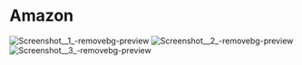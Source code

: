 # Amazon


![Screenshot__1_-removebg-preview](https://user-images.githubusercontent.com/52322066/67434483-f1983980-f607-11e9-8c0d-fae9dfe54f91.png)
![Screenshot__2_-removebg-preview](https://user-images.githubusercontent.com/52322066/67434484-f230d000-f607-11e9-81d6-c74871bdc49f.png)
![Screenshot__3_-removebg-preview](https://user-images.githubusercontent.com/52322066/67434485-f230d000-f607-11e9-8678-cf8f9c9ffe92.png)
